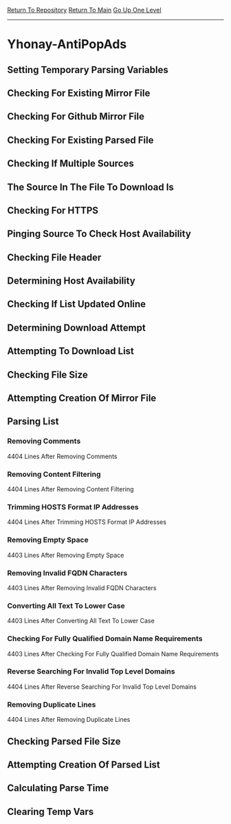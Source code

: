 [Return To Repository](https://github.com/deathbybandaid/piholeparser/)
[Return To Main](https://github.com/deathbybandaid/piholeparser/blob/master/RecentRunLogs/Mainlog.md)
[Go Up One Level](https://github.com/deathbybandaid/piholeparser/blob/master/RecentRunLogs/TopLevelScripts/30-Processing-Blacklists.md)
____________________________________
# Yhonay-AntiPopAds
## Setting Temporary Parsing Variables
## Checking For Existing Mirror File
## Checking For Github Mirror File
## Checking For Existing Parsed File
## Checking If Multiple Sources
## The Source In The File To Download Is
## Checking For HTTPS
## Pinging Source To Check Host Availability
## Checking File Header
## Determining Host Availability
## Checking If List Updated Online
## Determining Download Attempt
## Attempting To Download List
## Checking File Size
## Attempting Creation Of Mirror File
## Parsing List
### Removing Comments
4404 Lines After Removing Comments
### Removing Content Filtering
4404 Lines After Removing Content Filtering
### Trimming HOSTS Format IP Addresses
4404 Lines After Trimming HOSTS Format IP Addresses
### Removing Empty Space
4403 Lines After Removing Empty Space
### Removing Invalid FQDN Characters
4403 Lines After Removing Invalid FQDN Characters
### Converting All Text To Lower Case
4403 Lines After Converting All Text To Lower Case
### Checking For Fully Qualified Domain Name Requirements
4403 Lines After Checking For Fully Qualified Domain Name Requirements
### Reverse Searching For Invalid Top Level Domains
4404 Lines After Reverse Searching For Invalid Top Level Domains
### Removing Duplicate Lines
4404 Lines After Removing Duplicate Lines
## Checking Parsed File Size
## Attempting Creation Of Parsed List
## Calculating Parse Time
## Clearing Temp Vars
